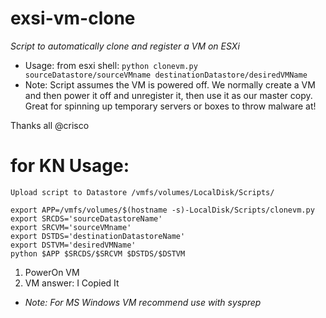 # exsi-vm-clone
*Script to automatically clone and register a VM on ESXi*
- Usage: from esxi shell: `python clonevm.py sourceDatastore/sourceVMname destinationDatastore/desiredVMName`
- Note: Script assumes the VM is powered off. We normally create a VM and then power it off and unregister it, then use it as our master copy. Great for spinning up temporary servers or boxes to throw malware at!

Thanks all
@crisco


# for KN Usage:
```
Upload script to Datastore /vmfs/volumes/LocalDisk/Scripts/

export APP=/vmfs/volumes/$(hostname -s)-LocalDisk/Scripts/clonevm.py
export SRCDS='sourceDatastoreName'
export SRCVM='sourceVMname'
export DSTDS='destinationDatastoreName'
export DSTVM='desiredVMName'
python $APP $SRCDS/$SRCVM $DSTDS/$DSTVM
```
1. PowerOn VM
2. VM answer: I Copied It
- *Note: For MS Windows VM recommend use with sysprep*
